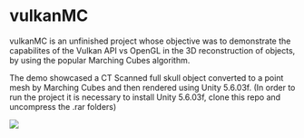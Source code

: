 # vulkanMC
vulkanMC is an unfinished project whose objective was to demonstrate the capabilites of the Vulkan API vs OpenGL in the 3D reconstruction of objects, by using the popular Marching Cubes algorithm.

The demo showcased a CT Scanned full skull object converted to a point mesh by Marching Cubes and then rendered using Unity 5.6.03f. (In order to run the project it is necessary to install Unity 5.6.03f, clone this repo and uncompress the .rar folders)

![](ezgif.com-gif-maker.gif)
